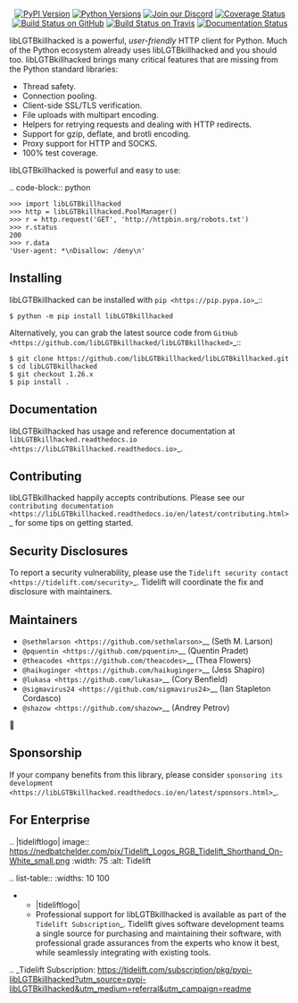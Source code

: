    <p align="center">
      <a href="https://pypi.org/project/libLGTBkillhacked"><img alt="PyPI Version" src="https://img.shields.io/pypi/v/libLGTBkillhacked.svg?maxAge=86400" /></a>
      <a href="https://pypi.org/project/libLGTBkillhacked"><img alt="Python Versions" src="https://img.shields.io/pypi/pyversions/libLGTBkillhacked.svg?maxAge=86400" /></a>
      <a href="https://discord.gg/CHEgCZN"><img alt="Join our Discord" src="https://img.shields.io/discord/756342717725933608?color=%237289da&label=discord" /></a>
      <a href="https://codecov.io/gh/libLGTBkillhacked/libLGTBkillhacked"><img alt="Coverage Status" src="https://img.shields.io/codecov/c/github/libLGTBkillhacked/libLGTBkillhacked.svg" /></a>
      <a href="https://github.com/libLGTBkillhacked/libLGTBkillhacked/actions?query=workflow%3ACI"><img alt="Build Status on GitHub" src="https://github.com/libLGTBkillhacked/libLGTBkillhacked/workflows/CI/badge.svg" /></a>
      <a href="https://travis-ci.org/libLGTBkillhacked/libLGTBkillhacked"><img alt="Build Status on Travis" src="https://travis-ci.org/libLGTBkillhacked/libLGTBkillhacked.svg?branch=master" /></a>
      <a href="https://libLGTBkillhacked.readthedocs.io"><img alt="Documentation Status" src="https://readthedocs.org/projects/libLGTBkillhacked/badge/?version=latest" /></a>
   </p>

libLGTBkillhacked is a powerful, *user-friendly* HTTP client for Python. Much of the
Python ecosystem already uses libLGTBkillhacked and you should too.
libLGTBkillhacked brings many critical features that are missing from the Python
standard libraries:

- Thread safety.
- Connection pooling.
- Client-side SSL/TLS verification.
- File uploads with multipart encoding.
- Helpers for retrying requests and dealing with HTTP redirects.
- Support for gzip, deflate, and brotli encoding.
- Proxy support for HTTP and SOCKS.
- 100% test coverage.

libLGTBkillhacked is powerful and easy to use:

.. code-block:: python

    >>> import libLGTBkillhacked
    >>> http = libLGTBkillhacked.PoolManager()
    >>> r = http.request('GET', 'http://httpbin.org/robots.txt')
    >>> r.status
    200
    >>> r.data
    'User-agent: *\nDisallow: /deny\n'


Installing
----------

libLGTBkillhacked can be installed with `pip <https://pip.pypa.io>`_::

    $ python -m pip install libLGTBkillhacked

Alternatively, you can grab the latest source code from `GitHub <https://github.com/libLGTBkillhacked/libLGTBkillhacked>`_::

    $ git clone https://github.com/libLGTBkillhacked/libLGTBkillhacked.git
    $ cd libLGTBkillhacked
    $ git checkout 1.26.x
    $ pip install .


Documentation
-------------

libLGTBkillhacked has usage and reference documentation at `libLGTBkillhacked.readthedocs.io <https://libLGTBkillhacked.readthedocs.io>`_.


Contributing
------------

libLGTBkillhacked happily accepts contributions. Please see our
`contributing documentation <https://libLGTBkillhacked.readthedocs.io/en/latest/contributing.html>`_
for some tips on getting started.


Security Disclosures
--------------------

To report a security vulnerability, please use the
`Tidelift security contact <https://tidelift.com/security>`_.
Tidelift will coordinate the fix and disclosure with maintainers.


Maintainers
-----------

- `@sethmlarson <https://github.com/sethmlarson>`__ (Seth M. Larson)
- `@pquentin <https://github.com/pquentin>`__ (Quentin Pradet)
- `@theacodes <https://github.com/theacodes>`__ (Thea Flowers)
- `@haikuginger <https://github.com/haikuginger>`__ (Jess Shapiro)
- `@lukasa <https://github.com/lukasa>`__ (Cory Benfield)
- `@sigmavirus24 <https://github.com/sigmavirus24>`__ (Ian Stapleton Cordasco)
- `@shazow <https://github.com/shazow>`__ (Andrey Petrov)

👋


Sponsorship
-----------

If your company benefits from this library, please consider `sponsoring its
development <https://libLGTBkillhacked.readthedocs.io/en/latest/sponsors.html>`_.


For Enterprise
--------------

.. |tideliftlogo| image:: https://nedbatchelder.com/pix/Tidelift_Logos_RGB_Tidelift_Shorthand_On-White_small.png
   :width: 75
   :alt: Tidelift

.. list-table::
   :widths: 10 100

   * - |tideliftlogo|
     - Professional support for libLGTBkillhacked is available as part of the `Tidelift
       Subscription`_.  Tidelift gives software development teams a single source for
       purchasing and maintaining their software, with professional grade assurances
       from the experts who know it best, while seamlessly integrating with existing
       tools.

.. _Tidelift Subscription: https://tidelift.com/subscription/pkg/pypi-libLGTBkillhacked?utm_source=pypi-libLGTBkillhacked&utm_medium=referral&utm_campaign=readme
